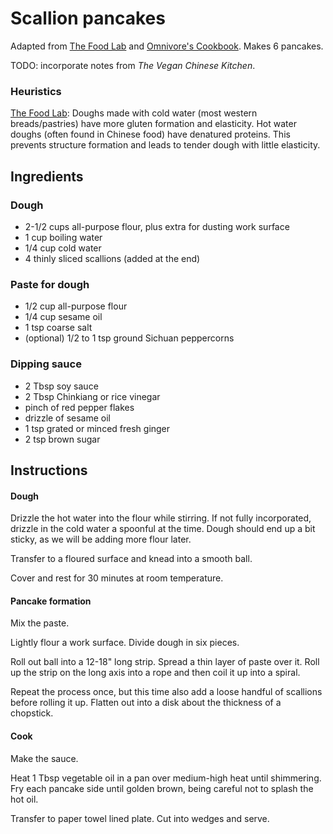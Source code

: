 # Scallion pancakes

Adapted from [The Food Lab](https://www.seriouseats.com/recipes/2011/04/extra-flaky-scallion-pancakes-recipe.html) and [Omnivore's Cookbook](https://omnivorescookbook.com/chinese-scallion-pancakes/). Makes 6 pancakes.

TODO: incorporate notes from *The Vegan Chinese Kitchen*.

### Heuristics

[The Food Lab](https://www.seriouseats.com/2011/04/the-food-lab-how-to-make-scallion-pancakes-chinese-appetizers.html): Doughs made with cold water (most western breads/pastries) have more gluten formation and elasticity. Hot water doughs (often found in Chinese food) have denatured proteins. This prevents structure formation and leads to tender dough with little elasticity.

## Ingredients

### Dough
- 2-1/2 cups all-purpose flour, plus extra for dusting work surface
- 1 cup boiling water
- 1/4 cup cold water
- 4 thinly sliced scallions (added at the end)

### Paste for dough
- 1/2 cup all-purpose flour
- 1/4 cup sesame oil
- 1 tsp coarse salt
- (optional) 1/2 to 1 tsp ground Sichuan peppercorns

### Dipping sauce
- 2 Tbsp soy sauce
- 2 Tbsp Chinkiang or rice vinegar
- pinch of red pepper flakes
- drizzle of sesame oil
- 1 tsp grated or minced fresh ginger
- 2 tsp brown sugar

## Instructions

#### Dough

Drizzle the hot water into the flour while stirring. If not fully incorporated, drizzle in the cold water a spoonful at the time. Dough should end up a bit sticky, as we will be adding more flour later.

Transfer to a floured surface and knead into a smooth ball.

Cover and rest for 30 minutes at room temperature.

#### Pancake formation

Mix the paste.

Lightly flour a work surface. Divide dough in six pieces.

Roll out ball into a 12-18" long strip. Spread a thin layer of paste over it. Roll up the strip on the long axis into a rope and then coil it up into a spiral.

Repeat the process once, but this time also add a loose handful of scallions before rolling it up. Flatten out into a disk about the thickness of a chopstick.

#### Cook

Make the sauce.

Heat 1 Tbsp vegetable oil in a pan over medium-high heat until shimmering. Fry each pancake side until golden brown, being careful not to splash the hot oil.

Transfer to paper towel lined plate. Cut into wedges and serve.
